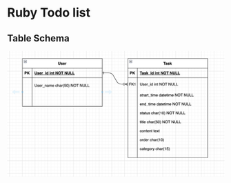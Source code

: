 # Ruby Todo list

## Table Schema

![GITHUB]( https://github.com/Dave870907/Ruby_Todo_list/blob/main/er-model.png "Table schema")
